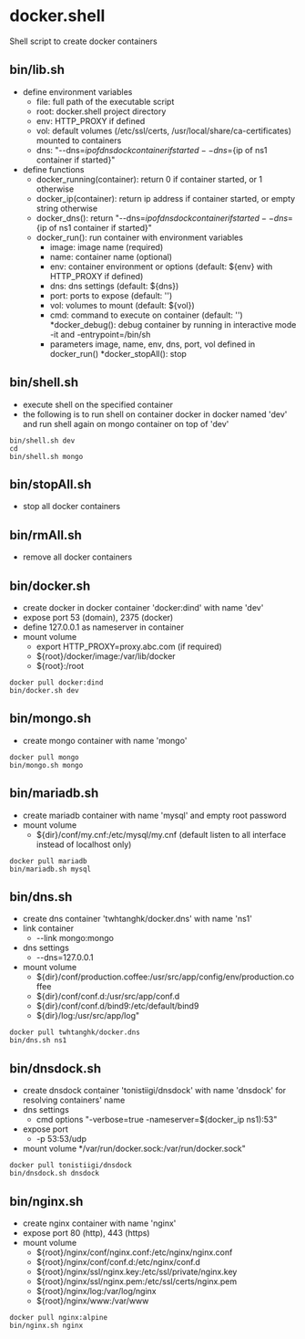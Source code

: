 # docker.shell
Shell script to create docker containers

## bin/lib.sh
* define environment variables
	* file:	full path of the executable script
	* root:	docker.shell project directory
	* env:	HTTP_PROXY if defined
	* vol:	default volumes (/etc/ssl/certs, /usr/local/share/ca-certificates) mounted to containers
	* dns:	"--dns=${ip of dnsdock container if started} --dns=${ip of ns1 container if started}"
* define functions
	* docker_running(container): return 0 if container started, or 1 otherwise
	* docker_ip(container): return ip address if container started, or empty string otherwise
	* docker_dns():	return "--dns=${ip of dnsdock container if started} --dns=${ip of ns1 container if started}"
	* docker_run(): run container with environment variables
		* image: image name (required)
		* name: container name (optional)
		* env: container environment or options (default: ${env} with HTTP_PROXY if defined)
		* dns: dns settings (default: ${dns})
		* port: ports to expose (default: '')
		* vol: volumes to mount (default: ${vol})
		* cmd: command to execute on container (default: '')
	*docker_debug(): debug container by running in interactive mode -it and -entrypoint=/bin/sh
		* parameters image, name, env, dns, port, vol defined in docker_run()
	*docker_stopAll(): stop
	
## bin/shell.sh
* execute shell on the specified container
* the following is to run shell on container docker in docker named 'dev' and run shell again on mongo container on top of 'dev'
```
bin/shell.sh dev
cd
bin/shell.sh mongo
```

## bin/stopAll.sh
* stop all docker containers

## bin/rmAll.sh
* remove all docker containers

## bin/docker.sh
* create docker in docker container 'docker:dind' with name 'dev'
* expose port 53 (domain), 2375 (docker)
* define 127.0.0.1 as nameserver in container
* mount volume 
	* export HTTP_PROXY=proxy.abc.com (if required)
	* ${root}/docker/image:/var/lib/docker
	* ${root}:/root
```
docker pull docker:dind
bin/docker.sh dev
```

## bin/mongo.sh
* create mongo container with name 'mongo'
```
docker pull mongo
bin/mongo.sh mongo
```

## bin/mariadb.sh
* create mariadb container with name 'mysql' and empty root password
* mount volume
	* ${dir}/conf/my.cnf:/etc/mysql/my.cnf (default listen to all interface instead of localhost only)
```
docker pull mariadb
bin/mariadb.sh mysql
```

## bin/dns.sh
* create dns container 'twhtanghk/docker.dns' with name 'ns1'
* link container
	* --link mongo:mongo
* dns settings
	* --dns=127.0.0.1
* mount volume
	* ${dir}/conf/production.coffee:/usr/src/app/config/env/production.coffee
	* ${dir}/conf/conf.d:/usr/src/app/conf.d
	* ${dir}/conf/conf.d/bind9:/etc/default/bind9
	* ${dir}/log:/usr/src/app/log"
```
docker pull twhtanghk/docker.dns
bin/dns.sh ns1	
```

## bin/dnsdock.sh
* create dnsdock container 'tonistiigi/dnsdock' with name 'dnsdock' for resolving containers' name
* dns settings
	* cmd options "-verbose=true -nameserver=$(docker_ip ns1):53"
* expose port
	* -p 53:53/udp
* mount volume
	*/var/run/docker.sock:/var/run/docker.sock"
```
docker pull tonistiigi/dnsdock
bin/dnsdock.sh dnsdock
```

## bin/nginx.sh
* create nginx container with name 'nginx'
* expose port 80 (http), 443 (https)
* mount volume 
	* ${root}/nginx/conf/nginx.conf:/etc/nginx/nginx.conf
	* ${root}/nginx/conf/conf.d:/etc/nginx/conf.d
	* ${root}/nginx/ssl/nginx.key:/etc/ssl/private/nginx.key
	* ${root}/nginx/ssl/nginx.pem:/etc/ssl/certs/nginx.pem
	* ${root}/nginx/log:/var/log/nginx
	* ${root}/nginx/www:/var/www
```
docker pull nginx:alpine
bin/nginx.sh nginx 
```